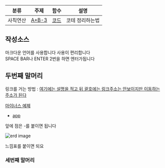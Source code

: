 
| 분류 | 주제 | 함수 | 설명 |
| ---- | ---- | ---- | ---- |
|사칙연산|[A+B-3](https://www.acmicpc.net/problem/10950)|[코드](https://github.com/chanwho/study_javas/blob/master/src/AplusBminus3.java)|코테 정리하는법





## 작성소스

마크다운 언어를 사용합니다
사용이 편리합니다  
SPACE BAR나 ENTER 2번을 하면 엔터가됩니다

## 두번째 말머리

링크를 거는 방법 : [여기에는 설명을 적고 뒤 괄호에는 링크주소는 안보이지만 이동하는 주소가 된다](https://www.google.co.kr/)

[마이너스 예졔](https://github.com/chanwho/study_javas/blob/master/src/minusAB.java)

- [app](https://github.com/chanwho/study_javas/blob/master/src/App.java)

앞에 점은 -를 붙이면 됩니다

![erd image](https://img1.daumcdn.net/thumb/R1280x0/?scode=mtistory2&fname=https%3A%2F%2Fblog.kakaocdn.net%2Fdn%2Fpn457%2Fbtqzmk6oWyF%2FZUMK8tZjx8mGaVK1YiL2Jk%2Fimg.webp)

느낌표를 붙이면 되요

### 세번째 말머리



